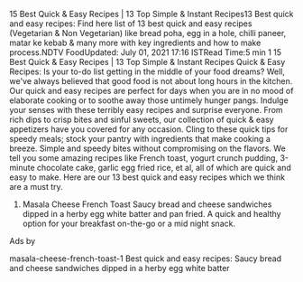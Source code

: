 15 Best Quick & Easy Recipes | 13 Top Simple & Instant Recipes13 Best quick and easy recipes: Find here list of 13 best quick and easy recipes (Vegetarian & Non Vegetarian) like bread poha, egg in a hole, chilli paneer, matar ke kebab & many more with key ingredients and how to make process.NDTV FoodUpdated: July 01, 2021 17:16 ISTRead Time:5 min
1
15 Best Quick & Easy Recipes | 13 Top Simple & Instant Recipes
Quick & Easy Recipes: Is your to-do list getting in the middle of your food dreams? Well, we've always believed that good food is not about long hours in the kitchen. Our quick and easy recipes are perfect for days when you are in no mood of elaborate cooking or to soothe away those untimely hunger pangs. Indulge your senses with these terribly easy recipes and surprise everyone. From rich dips to crisp bites and sinful sweets, our collection of quick & easy appetizers have you covered for any occasion.
Cling to these quick tips for speedy meals; stock your pantry with ingredients that make cooking a breeze. Simple and speedy bites without compromising on the flavors. We tell you some amazing recipes like French toast, yogurt crunch pudding, 3-minute chocolate cake, garlic egg fried rice, et al, all of which are quick and easy to make. 
Here are our 13 best quick and easy recipes which we think are a must try.
1. Masala Cheese French Toast
 Saucy bread and cheese sandwiches dipped in a herby egg white batter and pan fried. A quick and healthy option for your breakfast on-the-go or a mid night snack.

Ads by 

masala-cheese-french-toast-1
Best quick and easy recipes: Saucy bread and cheese sandwiches dipped in a herby egg white batter